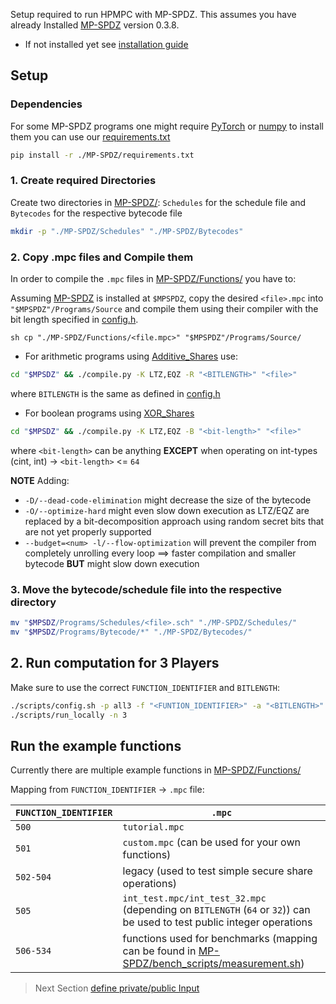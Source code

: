 Setup required to run HPMPC with MP-SPDZ. This assumes you have already Installed [MP-SPDZ](https://github.com/data61/MP-SPDZ/releases?page=1) version 0.3.8.

- If not installed yet see [installation guide](/MP-SPDZ/docs/install_mpspdz.md)

## Setup

### Dependencies

For some MP-SPDZ programs one might require [PyTorch](https://pytorch.org/) or [numpy](https://numpy.org/) to install them you can use our [requirements.txt](/MP-SPDZ/requirements.txt)

```sh
pip install -r ./MP-SPDZ/requirements.txt
```

### 1. Create required Directories

Create two directories in [MP-SPDZ/](/MP-SPDZ/): `Schedules` for the schedule file and `Bytecodes` for the respective bytecode file

```sh
mkdir -p "./MP-SPDZ/Schedules" "./MP-SPDZ/Bytecodes"
```

### 2. Copy .mpc files and Compile them 

In order to compile the `.mpc` files in [MP-SPDZ/Functions/](/MP-SPDZ/Functions/) you have to:

Assuming [MP-SPDZ](https://github.com/data61/MP-SPDZ) is installed at `$MPSPDZ`, copy the desired `<file>.mpc` into `"$MPSPDZ"/Programs/Source` and compile them using their compiler with the bit length specified in [config.h](/config.h).

```sh cp "./MP-SPDZ/Functions/<file.mpc>" "$MPSPDZ"/Programs/Source/ ```

- For arithmetic programs using [Additive_Shares](/protocols/Additive_Share.hpp) use:

```sh
cd "$MPSDZ" && ./compile.py -K LTZ,EQZ -R "<BITLENGTH>" "<file>"
```

where `BITLENGTH` is the same as defined in [config.h](/config.h)

- For boolean programs using [XOR_Shares](/protocols/XOR_Share.hpp)

```sh
cd "$MPSDZ" && ./compile.py -K LTZ,EQZ -B "<bit-length>" "<file>"
```

where `<bit-length>` can be anything **EXCEPT** when operating on int-types (cint, int) $\to$ `<bit-length>` <= `64`

**NOTE**
Adding:
- `-D/--dead-code-elimination` might decrease the size of the bytecode
- `-O/--optimize-hard` might even slow down execution as LTZ/EQZ are replaced by a bit-decomposition approach using random secret bits that are not yet properly supported
- `--budget=<num> -l/--flow-optimization` will prevent the compiler from completely unrolling every loop $\implies$ faster compilation and smaller bytecode **BUT** might slow down execution

### 3. Move the bytecode/schedule file into the respective directory

```sh
mv "$MPSDZ/Programs/Schedules/<file>.sch" "./MP-SPDZ/Schedules/"
mv "$MPSDZ/Programs/Bytecode/*" "./MP-SPDZ/Bytecodes/"
```

## 2. Run computation for 3 Players

Make sure to use the correct `FUNCTION_IDENTIFIER` and `BITLENGTH`:
```sh
./scripts/config.sh -p all3 -f "<FUNTION_IDENTIFIER>" -a "<BITLENGTH>"
./scripts/run_locally -n 3
```

## Run the example functions

Currently there are multiple example functions in [MP-SPDZ/Functions/](/MP-SPDZ/Functions/)

Mapping from `FUNCTION_IDENTIFIER` $\to$ `.mpc` file:

`FUNCTION_IDENTIFIER` | `.mpc`
----------------------|-------
`500` | `tutorial.mpc`
`501` | `custom.mpc` (can be used for your own functions)
`502-504` | legacy (used to test simple secure share operations)
`505` | `int_test.mpc/int_test_32.mpc` (depending on `BITLENGTH` (`64` or `32`)) can be used to test public integer operations
`506-534` | functions used for benchmarks (mapping can be found in [MP-SPDZ/bench_scripts/measurement.sh](/MP-SPDZ/bench_scripts/measurement.sh))


> Next Section [define private/public Input](/MP-SPDZ/docs/input.md)
